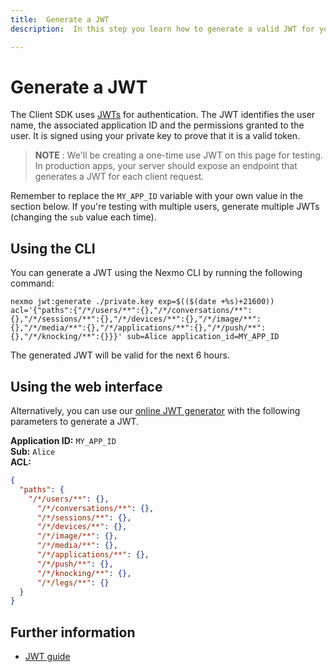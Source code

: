 ```yaml
---
title:  Generate a JWT
description:  In this step you learn how to generate a valid JWT for your Client SDK Application.

---
```


Generate a JWT
==============

The Client SDK uses [JWTs](/concepts/guides/authentication#json-web-tokens-jwt) for authentication. The JWT identifies the user name, the associated application ID and the permissions granted to the user. It is signed using your private key to prove that it is a valid token.

> **NOTE** : We'll be creating a one-time use JWT on this page for testing. In production apps, your server should expose an endpoint that generates a JWT for each client request.

Remember to replace the `MY_APP_ID` variable with your own value in the section below. If you're testing with multiple users, generate multiple JWTs (changing the `sub` value each time).

Using the CLI
-------------

You can generate a JWT using the Nexmo CLI by running the following command:

```shell
nexmo jwt:generate ./private.key exp=$(($(date +%s)+21600)) acl='{"paths":{"/*/users/**":{},"/*/conversations/**":{},"/*/sessions/**":{},"/*/devices/**":{},"/*/image/**":{},"/*/media/**":{},"/*/applications/**":{},"/*/push/**":{},"/*/knocking/**":{}}}' sub=Alice application_id=MY_APP_ID
```

The generated JWT will be valid for the next 6 hours.

Using the web interface
-----------------------

Alternatively, you can use our [online JWT generator](/jwt) with the following parameters to generate a JWT.

**Application ID:** `MY_APP_ID`  
**Sub:** `Alice`  
**ACL:** 

```json
{
  "paths": {
    "/*/users/**": {},
      "/*/conversations/**": {},
      "/*/sessions/**": {},
      "/*/devices/**": {},
      "/*/image/**": {},
      "/*/media/**": {},
      "/*/applications/**": {},
      "/*/push/**": {},
      "/*/knocking/**": {},
      "/*/legs/**": {}
  }
}
```

Further information
-------------------

* [JWT guide](/concepts/guides/authentication#json-web-tokens-jwt)

